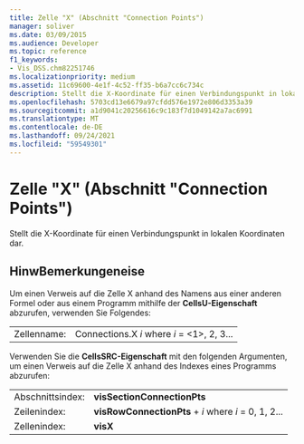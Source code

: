 ```yaml
---
title: Zelle "X" (Abschnitt "Connection Points")
manager: soliver
ms.date: 03/09/2015
ms.audience: Developer
ms.topic: reference
f1_keywords:
- Vis_DSS.chm82251746
ms.localizationpriority: medium
ms.assetid: 11c69600-4e1f-4c52-ff35-b6a7cc6c734c
description: Stellt die X-Koordinate für einen Verbindungspunkt in lokalen Koordinaten dar.
ms.openlocfilehash: 5703cd13e6679a97cfdd576e1972e806d3353a39
ms.sourcegitcommit: a1d9041c20256616c9c183f7d1049142a7ac6991
ms.translationtype: MT
ms.contentlocale: de-DE
ms.lasthandoff: 09/24/2021
ms.locfileid: "59549301"
---
```

# <a name="x-cell-connection-points-section"></a>Zelle "X" (Abschnitt "Connection Points")

Stellt  die X-Koordinate für einen Verbindungspunkt in lokalen Koordinaten dar. 
  
## <a name="remarks"></a>HinwBemerkungeneise

Um einen Verweis auf die Zelle X anhand des Namens aus einer anderen Formel oder aus einem Programm mithilfe der **CellsU-Eigenschaft** abzurufen, verwenden Sie Folgendes: 
  
|||
|:-----|:-----|
| Zellenname:  <br/> | Connections.X  *i*            where  *i*  = <1>, 2, 3...  <br/> |
   
Verwenden Sie die **CellsSRC-Eigenschaft** mit den folgenden Argumenten, um einen Verweis auf die Zelle X anhand des Indexes eines Programms abzurufen: 
  
|||
|:-----|:-----|
| Abschnittsindex:  <br/> |**visSectionConnectionPts** <br/> |
| Zeilenindex:  <br/> |**visRowConnectionPts**  +   *i* where *i* = 0, 1, 2...  <br/> |
| Zellenindex:  <br/> |**visX** <br/> |
   

